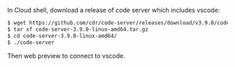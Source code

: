 In Cloud shell, download a release of code server which includes vscode:

```bash
$ wget https://github.com/cdr/code-server/releases/download/v3.9.0/code-server-3.9.0-linux-amd64.tar.gz
$ tar xf code-server-3.9.0-linux-amd64.tar.gz 
$ cd code-server-3.9.0-linux-amd64/
$ ./code-server
```

Then web preview to connect to vscode.